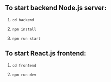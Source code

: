 ## To start backend Node.js server:

1. `cd backend`

2. `npm install`

3. `npm run start`

## To start React.js frontend:

1. `cd frontend`
   
2. `npm run dev`
